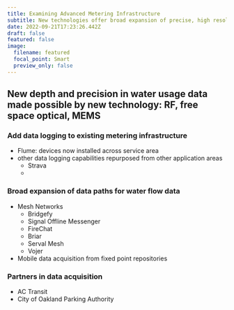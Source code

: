 ```yaml
---
title: Examining Advanced Metering Infrastructure
subtitle: New technologies offer broad expansion of precise, high resolution measurements
date: 2022-09-21T17:23:26.442Z
draft: false
featured: false
image:
  filename: featured
  focal_point: Smart
  preview_only: false
---
```

## New depth and precision in water usage data made possible by new technology: RF, free space optical, MEMS
### Add data logging to existing metering infrastructure
- Flume: devices now installed across service area
- other data logging capabilities repurposed from other application areas
  - Strava
  - 
### Broad expansion of data paths for water flow data
- Mesh Networks
  - Bridgefy
  - Signal Offline Messenger
  - FireChat
  - Briar
  - Serval Mesh
  - Vojer
- Mobile data acquisition from fixed point repositories
### Partners in data acquisition
- AC Transit
- City of Oakland Parking Authority